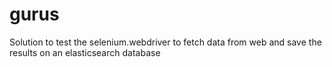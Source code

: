 # gurus
Solution to test the selenium.webdriver to fetch data from web and save the results on an elasticsearch database
